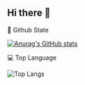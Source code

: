 ## Hi there 👋

<!--
**R0binSec/R0binSec** is a ✨ _special_ ✨ repository because its `README.md` (this file) appears on your GitHub profile.

Here are some ideas to get you started:

- 🔭 I’m currently working on ...
- 🌱 I’m currently learning ...
- 👯 I’m looking to collaborate on ...
- 🤔 I’m looking for help with ...
- 💬 Ask me about ...
- 📫 How to reach me: ...
- 😄 Pronouns: ...
- ⚡ Fun fact: ...
-->

🤖 Github State

[![Anurag's GitHub stats](https://github-readme-stats.vercel.app/api?username=R0binSec)](https://github.com/anuraghazra/github-readme-stats)

💻 Top Language

![Top Langs](https://github-readme-stats.vercel.app/api/top-langs/?username=R0binSec&layout=compact)
